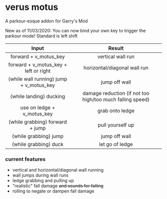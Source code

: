 # verus motus
A parkour-esque addon for Garry's Mod

New as of 11/03/2020:
You can now bind your own key to trigger the parkour mode!
Standard is left shift

|Input|Result|
|:-:|:-:|
|forward + v_motus_key|vertical wall run|
|forward + v_motus_key + left or right|horizontal/diagonal wall run|
|(while wall running) jump + v_motus_key|jump off wall|
|(while landing) ducking|damage reduction (if not too high/too much falling speed)|
|use on ledge + v_motus_key|grab onto ledge|
|(while grabbing) forward + jump|pull yourself up|
|(while grabbing) jump|jump off wall|
|(while grabbing) duck|let go of ledge|

### current features
* vertical and horizontal/diagonal wall running
* wall jumps during wall runs
* ledge grabbing and pulling up
* "realistic" fall damage ~~and sounds for falling~~
* rolling to negate or dampen fall damage